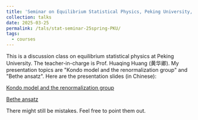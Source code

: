 ```yaml
---
title: 'Seminar on Equilibrium Statistical Physics, Peking University, 2025 spring'
collection: talks
date: 2025-03-25
permalink: /tals/stat-seminar-25spring-PKU/
tags:
  - courses
---
```


This is a discussion class on equilibrium statistical physics at Peking University. The teacher-in-charge is Prof. Huaqing Huang (黄华卿). My presentation topics are "Kondo model and the renormalization group" and "Bethe ansatz". Here are the presentation slides (in Chinese):

[Kondo model and the renormalization group](https://Sophus-PHLin.github.io/files/kondo.pdf)

[Bethe ansatz](https://Sophus-PHLin.github.io/files/bethe.pdf)

There might still be mistakes. Feel free to point them out.